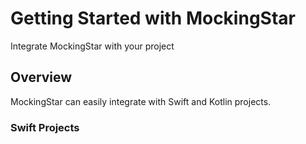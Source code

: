 # Getting Started with MockingStar

Integrate MockingStar with your project

## Overview

MockingStar can easily integrate with Swift and Kotlin projects. 

### Swift Projects


